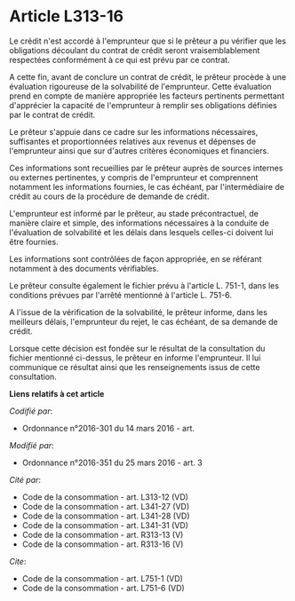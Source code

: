 # Article L313-16

Le crédit n'est accordé à l'emprunteur que si le prêteur a pu vérifier que les obligations découlant du contrat de crédit
seront vraisemblablement respectées conformément à ce qui est prévu par ce contrat. 

A cette fin, avant de conclure un contrat de crédit, le prêteur procède à une évaluation rigoureuse de la solvabilité de
l'emprunteur. Cette évaluation prend en compte de manière appropriée les facteurs pertinents permettant d'apprécier la
capacité de l'emprunteur à remplir ses obligations définies par le contrat de crédit. 

Le prêteur s'appuie dans ce cadre sur les informations nécessaires, suffisantes et proportionnées relatives aux revenus et
dépenses de l'emprunteur ainsi que sur d'autres critères économiques et financiers. 

Ces informations sont recueillies par le prêteur auprès de sources internes ou externes pertinentes, y compris de
l'emprunteur et comprennent notamment les informations fournies, le cas échéant, par l'intermédiaire de crédit au cours de la
procédure de demande de crédit. 

L'emprunteur est informé par le prêteur, au stade précontractuel, de manière claire et simple, des informations nécessaires à
la conduite de l'évaluation de solvabilité et les délais dans lesquels celles-ci doivent lui être fournies. 

Les informations sont contrôlées de façon appropriée, en se référant notamment à des documents vérifiables. 

Le prêteur consulte également le fichier prévu à l'article L. 751-1, dans les conditions prévues par l'arrêté mentionné à
l'article L. 751-6. 

A l'issue de la vérification de la solvabilité, le prêteur informe, dans les meilleurs délais, l'emprunteur du rejet, le cas
échéant, de sa demande de crédit. 

Lorsque cette décision est fondée sur le résultat de la consultation du fichier mentionné ci-dessus, le prêteur en informe
l'emprunteur. Il lui communique ce résultat ainsi que les renseignements issus de cette consultation.

**Liens relatifs à cet article**

_Codifié par_:

  - Ordonnance n°2016-301 du 14 mars 2016 - art.

_Modifié par_:

  - Ordonnance n°2016-351 du 25 mars 2016 - art. 3

_Cité par_:

  - Code de la consommation - art. L313-12 (VD)
  - Code de la consommation - art. L341-27 (VD)
  - Code de la consommation - art. L341-28 (VD)
  - Code de la consommation - art. L341-31 (VD)
  - Code de la consommation - art. R313-13 (V)
  - Code de la consommation - art. R313-16 (V)

_Cite_:

  - Code de la consommation - art. L751-1 (VD)
  - Code de la consommation - art. L751-6 (VD)
